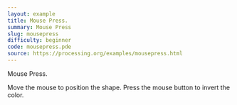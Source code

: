 ```yaml
---
layout: example
title: Mouse Press.
summary: Mouse Press
slug: mousepress
difficulty: beginner
code: mousepress.pde
source: https://processing.org/examples/mousepress.html
---
```


Mouse Press. 

 Move the mouse to position the shape. Press the mouse button to invert the color.
